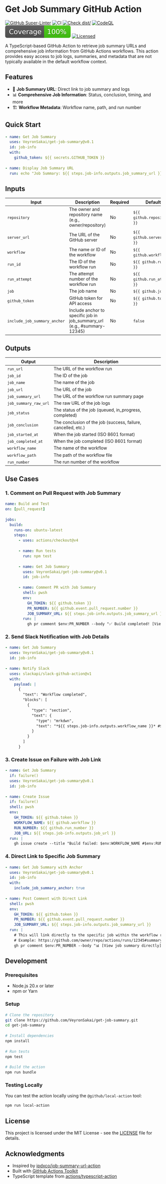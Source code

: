 # Get Job Summary GitHub Action

[![GitHub Super-Linter](https://github.com/VeyronSakai/get-job-summary/actions/workflows/linter.yml/badge.svg)](https://github.com/super-linter/super-linter)
![CI](https://github.com/VeyronSakai/get-job-summary/actions/workflows/ci.yml/badge.svg)
[![Check dist/](https://github.com/VeyronSakai/get-job-summary/actions/workflows/check-dist.yml/badge.svg)](https://github.com/VeyronSakai/get-job-summary/actions/workflows/check-dist.yml)
[![CodeQL](https://github.com/VeyronSakai/get-job-summary/actions/workflows/codeql-analysis.yml/badge.svg)](https://github.com/VeyronSakai/get-job-summary/actions/workflows/codeql-analysis.yml)
[![Coverage](./badges/coverage.svg)](./badges/coverage.svg)
[![Licensed](https://github.com/VeyronSakai/get-job-summary/actions/workflows/licensed.yml/badge.svg)](https://github.com/VeyronSakai/get-job-summary/actions/workflows/licensed.yml)

A TypeScript-based GitHub Action to retrieve job summary URLs and comprehensive
job information from GitHub Actions workflows. This action provides easy access
to job logs, summaries, and metadata that are not typically available in the
default workflow context.

## Features

- 🔗 **Job Summary URL**: Direct link to job summary and logs
- 📊 **Comprehensive Job Information**: Status, conclusion, timing, and more
- 🏗️ **Workflow Metadata**: Workflow name, path, and run number

## Quick Start

```yaml
- name: Get Job Summary
  uses: VeyronSakai/get-job-summary@v0.1
  id: job-info
  with:
    github_token: ${{ secrets.GITHUB_TOKEN }}

- name: Display Job Summary URL
  run: echo "Job Summary: ${{ steps.job-info.outputs.job_summary_url }}"
```

## Inputs

| Input                        | Description                                                              | Required | Default                     |
| ---------------------------- | ------------------------------------------------------------------------ | -------- | --------------------------- |
| `repository`                 | The owner and repository name (e.g., owner/repository)                   | No       | `${{ github.repository }}`  |
| `server_url`                 | The URL of the GitHub server                                             | No       | `${{ github.server_url }}`  |
| `workflow`                   | The name or ID of the workflow                                           | No       | `${{ github.workflow }}`    |
| `run_id`                     | The ID of the workflow run                                               | No       | `${{ github.run_id }}`      |
| `run_attempt`                | The attempt number of the workflow run                                   | No       | `${{ github.run_attempt }}` |
| `job`                        | The job name                                                             | No       | `${{ github.job }}`         |
| `github_token`               | GitHub token for API access                                              | No       | `${{ github.token }}`       |
| `include_job_summary_anchor` | Include anchor to specific job in job_summary_url (e.g., #summary-12345) | No       | `false`                     |

## Outputs

| Output                | Description                                                   |
| --------------------- | ------------------------------------------------------------- |
| `run_url`             | The URL of the workflow run                                   |
| `job_id`              | The ID of the job                                             |
| `job_name`            | The name of the job                                           |
| `job_url`             | The URL of the job                                            |
| `job_summary_url`     | The URL of the workflow run summary page                      |
| `job_summary_raw_url` | The raw URL of the job logs                                   |
| `job_status`          | The status of the job (queued, in_progress, completed)        |
| `job_conclusion`      | The conclusion of the job (success, failure, cancelled, etc.) |
| `job_started_at`      | When the job started (ISO 8601 format)                        |
| `job_completed_at`    | When the job completed (ISO 8601 format)                      |
| `workflow_name`       | The name of the workflow                                      |
| `workflow_path`       | The path of the workflow file                                 |
| `run_number`          | The run number of the workflow                                |

## Use Cases

### 1. Comment on Pull Request with Job Summary

```yaml
name: Build and Test
on: [pull_request]

jobs:
  build:
    runs-on: ubuntu-latest
    steps:
      - uses: actions/checkout@v4

      - name: Run tests
        run: npm test

      - name: Get Job Summary
        uses: VeyronSakai/get-job-summary@v0.1
        id: job-info

      - name: Comment PR with Job Summary
        shell: pwsh
        env:
          GH_TOKEN: ${{ github.token }}
          PR_NUMBER: ${{ github.event.pull_request.number }}
          JOB_SUMMARY_URL: ${{ steps.job-info.outputs.job_summary_url }}
        run: |
          gh pr comment $env:PR_NUMBER --body "✅ Build completed! [View job summary]($env:JOB_SUMMARY_URL)"
```

### 2. Send Slack Notification with Job Details

```yaml
- name: Get Job Summary
  uses: VeyronSakai/get-job-summary@v0.1
  id: job-info

- name: Notify Slack
  uses: slackapi/slack-github-action@v1
  with:
    payload: |
      {
        "text": "Workflow completed",
        "blocks": [
          {
            "type": "section",
            "text": {
              "type": "mrkdwn",
              "text": "*${{ steps.job-info.outputs.workflow_name }}* #${{ steps.job-info.outputs.run_number }}\nStatus: ${{ steps.job-info.outputs.job_status }}\n<${{ steps.job-info.outputs.job_summary_url }}|View Summary>"
            }
          }
        ]
      }
```

### 3. Create Issue on Failure with Job Link

```yaml
- name: Get Job Summary
  if: failure()
  uses: VeyronSakai/get-job-summary@v0.1
  id: job-info

- name: Create Issue
  if: failure()
  shell: pwsh
  env:
    GH_TOKEN: ${{ github.token }}
    WORKFLOW_NAME: ${{ github.workflow }}
    RUN_NUMBER: ${{ github.run_number }}
    JOB_URL: ${{ steps.job-info.outputs.job_url }}
  run: |
    gh issue create --title "Build failed: $env:WORKFLOW_NAME #$env:RUN_NUMBER" --body "The workflow failed. [View job logs]($env:JOB_URL)"
```

### 4. Direct Link to Specific Job Summary

```yaml
- name: Get Job Summary with Anchor
  uses: VeyronSakai/get-job-summary@v0.1
  id: job-info
  with:
    include_job_summary_anchor: true

- name: Post Comment with Direct Link
  shell: pwsh
  env:
    GH_TOKEN: ${{ github.token }}
    PR_NUMBER: ${{ github.event.pull_request.number }}
    JOB_SUMMARY_URL: ${{ steps.job-info.outputs.job_summary_url }}
  run: |
    # This will link directly to the specific job within the workflow run
    # Example: https://github.com/owner/repo/actions/runs/12345#summary-67890
    gh pr comment $env:PR_NUMBER --body "📊 [View job summary directly]($env:JOB_SUMMARY_URL)"
```

## Development

### Prerequisites

- Node.js 20.x or later
- npm or Yarn

### Setup

```bash
# Clone the repository
git clone https://github.com/VeyronSakai/get-job-summary.git
cd get-job-summary

# Install dependencies
npm install

# Run tests
npm test

# Build the action
npm run bundle
```

### Testing Locally

You can test the action locally using the `@github/local-action` tool:

```bash
npm run local-action
```

## License

This project is licensed under the MIT License - see the [LICENSE](LICENSE) file
for details.

## Acknowledgments

- Inspired by
  [ipdxco/job-summary-url-action](https://github.com/ipdxco/job-summary-url-action)
- Built with [GitHub Actions Toolkit](https://github.com/actions/toolkit)
- TypeScript template from
  [actions/typescript-action](https://github.com/actions/typescript-action)
